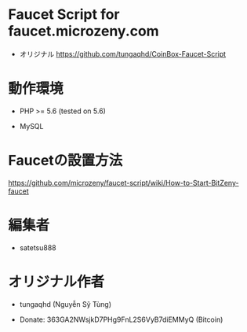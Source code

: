 # Faucet Script for faucet.microzeny.com

- オリジナル https://github.com/tungaqhd/CoinBox-Faucet-Script

# 動作環境

- PHP >= 5.6 (tested on 5.6)

- MySQL

# Faucetの設置方法

https://github.com/microzeny/faucet-script/wiki/How-to-Start-BitZeny-faucet

# 編集者

- satetsu888

# オリジナル作者

- tungaqhd (Nguyễn Sỹ Tùng)

- Donate: 363GA2NWsjkD7PHg9FnL2S6VyB7diEMMyQ (Bitcoin)
